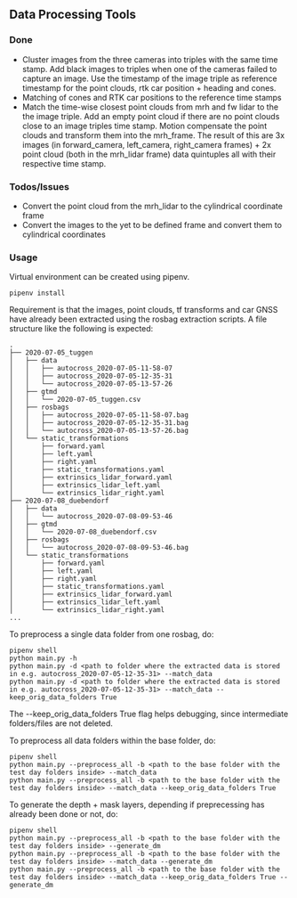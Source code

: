 ## Data Processing Tools

### Done
- Cluster images from the three cameras into triples with the same time stamp. Add black images to triples when one of the cameras failed to capture an image. Use the timestamp of the image triple as reference timestamp for the point clouds, rtk car position + heading and cones. 
- Matching of cones and RTK car positions to the reference time stamps
- Match the time-wise closest point clouds from mrh and fw lidar to the the image triple. Add an empty point cloud if there are no point clouds close to an image triples time stamp. Motion compensate the point clouds and transform them into the mrh_frame. The result of this are 3x images (in forward_camera, left_camera, right_camera frames) + 2x point cloud (both in the mrh_lidar frame) data quintuples all with their respective time stamp.

### Todos/Issues
- Convert the point cloud from the mrh_lidar to the cylindrical coordinate frame
- Convert the images to the yet to be defined frame and convert them to cylindrical coordinates 

### Usage
Virtual environment can be created using pipenv.
```
pipenv install
```

Requirement is that the images, point clouds, tf transforms and car GNSS have already been extracted using the rosbag extraction scripts. A file structure like the following is expected:
```
.
├── 2020-07-05_tuggen
│   ├── data
│   │   ├── autocross_2020-07-05-11-58-07
│   │   ├── autocross_2020-07-05-12-35-31
│   │   └── autocross_2020-07-05-13-57-26
│   ├── gtmd
│   │   └── 2020-07-05_tuggen.csv
│   ├── rosbags
│   │   ├── autocross_2020-07-05-11-58-07.bag
│   │   ├── autocross_2020-07-05-12-35-31.bag
│   │   └── autocross_2020-07-05-13-57-26.bag
│   └── static_transformations
│       ├── forward.yaml
│       ├── left.yaml
│       ├── right.yaml
│       ├── static_transformations.yaml
│       ├── extrinsics_lidar_forward.yaml
│       ├── extrinsics_lidar_left.yaml
│       └── extrinsics_lidar_right.yaml
├── 2020-07-08_duebendorf
│   ├── data
│   │   └── autocross_2020-07-08-09-53-46
│   ├── gtmd
│   │   └── 2020-07-08_duebendorf.csv
│   ├── rosbags
│   │   └── autocross_2020-07-08-09-53-46.bag
│   └── static_transformations
│       ├── forward.yaml
│       ├── left.yaml
│       ├── right.yaml
│       ├── static_transformations.yaml
│       ├── extrinsics_lidar_forward.yaml
│       ├── extrinsics_lidar_left.yaml
│       └── extrinsics_lidar_right.yaml
...
```


To preprocess a single data folder from one rosbag, do:
```
pipenv shell 
python main.py -h
python main.py -d <path to folder where the extracted data is stored in e.g. autocross_2020-07-05-12-35-31> --match_data
python main.py -d <path to folder where the extracted data is stored in e.g. autocross_2020-07-05-12-35-31> --match_data --keep_orig_data_folders True 
```
The --keep_orig_data_folders True flag helps debugging, since intermediate folders/files are not deleted.

To preprocess all data folders within the base folder, do:
```
pipenv shell 
python main.py --preprocess_all -b <path to the base folder with the test day folders inside> --match_data
python main.py --preprocess_all -b <path to the base folder with the test day folders inside> --match_data --keep_orig_data_folders True
```
To generate the depth + mask layers, depending if preprecessing has already been done or not, do:
```
pipenv shell 
python main.py --preprocess_all -b <path to the base folder with the test day folders inside> --generate_dm
python main.py --preprocess_all -b <path to the base folder with the test day folders inside> --match_data --generate_dm
python main.py --preprocess_all -b <path to the base folder with the test day folders inside> --match_data --keep_orig_data_folders True --generate_dm
```